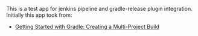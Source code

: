 This is a test app for jenkins pipeline and gradle-release plugin integration. Initially this app took from:
* [Getting Started with Gradle: Creating a Multi-Project Build](http://www.petrikainulainen.net/programming/gradle/getting-started-with-gradle-creating-a-multi-project-build/)

